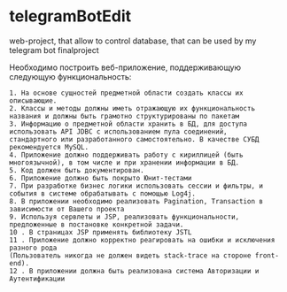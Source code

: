 # telegramBotEdit
web-project, that allow to control database, that can be used by my telegram bot
finalproject
     
Необходимо построить веб-приложение, поддерживающую следующую функциональность:

    1. На основе сущностей предметной области создать классы их описывающие.
    2. Классы и методы должны иметь отражающую их функциональность названия и должны быть грамотно структурированы по пакетам
    3. Информацию о предметной области хранить в БД, для доступа использовать API JDBC с использованием пула соединений, 
    стандартного или разработанного самостоятельно. В качестве СУБД рекомендуется MySQL.
    4. Приложение должно поддерживать работу с кириллицей (быть многоязычной), в том числе и при хранении информации в БД.
    5. Код должен быть документирован.
    6. Приложение должно быть покрыто Юнит-тестами
    7. При разработке бизнес логики использовать сессии и фильтры, и события в системе обрабатывать с помощью Log4j.
    8. В приложении необходимо реализовать Pagination, Transaction в зависимости от Вашего проекта
    9. Используя сервлеты и JSP, реализовать функциональности, предложенные в постановке конкретной задачи. 
    10 . В страницах JSP применять библиотеку JSTL 
    11 . Приложение должно корректно реагировать на ошибки и исключения разного рода 
    (Пользователь никогда не должен видеть stack-trace на стороне front-end). 
    12 . В приложении должна быть реализована система Авторизации и Аутентификации
